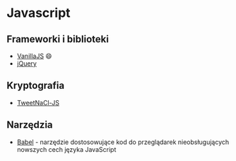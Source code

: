 # Javascript
## Frameworki i biblioteki
* [VanillaJS](http://vanilla-js.com/) 😄
* [jQuery](https://jquery.com/)

## Kryptografia
* [TweetNaCl-JS](https://tweetnacl.js.org/#/)

## Narzędzia
* [Babel](https://babeljs.io/) - narzędzie dostosowujące kod do przeglądarek nieobsługujących nowszych cech języka JavaScript

